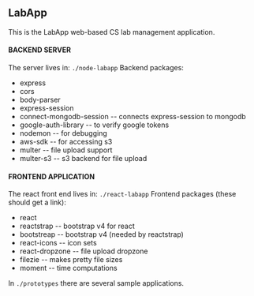 ## LabApp

This is the LabApp web-based CS lab management application.

#### BACKEND SERVER
The server lives in: `./node-labapp`
Backend packages:
 * express
 * cors
 * body-parser
 * express-session
 * connect-mongodb-session -- connects express-session to mongodb
 * google-auth-library -- to verify google tokens
 * nodemon -- for debugging
 * aws-sdk -- for accessing s3
 * multer -- file upload support
 * multer-s3 -- s3 backend for file upload


#### FRONTEND APPLICATION
The react front end lives in: `./react-labapp`
Frontend packages (these should get a link):
 * react
 * reactstrap -- bootstrap v4 for react
 * bootstreap -- bootstrap v4 (needed by reactstrap)
 * react-icons -- icon sets
 * react-dropzone -- file upload dropzone
 * filezie -- makes pretty file sizes
 * moment -- time computations

In `./prototypes` there are several sample applications.
